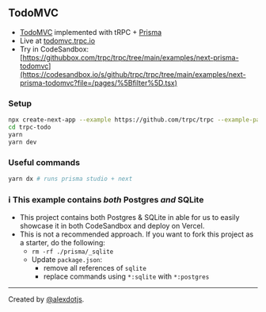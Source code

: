 ## TodoMVC

- [TodoMVC](https://todomvc.com/) implemented with tRPC + [Prisma](https://prisma.io)
- Live at [todomvc.trpc.io](https://todomvc.trpc.io)
- Try in CodeSandbox: [https://githubbox.com/trpc/trpc/tree/main/examples/next-prisma-todomvc](https://codesandbox.io/s/github/trpc/trpc/tree/main/examples/next-prisma-todomvc?file=/pages/%5Bfilter%5D.tsx)

### Setup

```bash
npx create-next-app --example https://github.com/trpc/trpc --example-path examples/next-prisma-todomvc trpc-todo
cd trpc-todo
yarn
yarn dev
```

### Useful commands

```bash
yarn dx # runs prisma studio + next
```

### ℹ️ This example contains _both_ Postgres _and_ SQLite

- This project contains both Postgres & SQLite in able for us to easily showcase it in both CodeSandbox and deploy on Vercel.
- This is not a recommended approach. If you want to fork this project as a starter, do the following:
  - `rm -rf ./prisma/_sqlite`
  - Update `package.json`:
    - remove all references of `sqlite`
    - replace commands using `*:sqlite` with `*:postgres`

---

Created by [@alexdotjs](https://twitter.com/alexdotjs).
